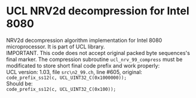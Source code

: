 # UCL NRV2d decompression for Intel 8080
NRV2d decompression algorithm implementation for Intel 8080 microprocessor. It is part of UCL library.<br>
IMPORTANT. This code does not accept original packed byte sequences's final marker.
The compression subroutine `ucl_nrv_99_compress` must be modificated to store short final code prefix
and work properly:<br>
UCL version: 1.03, file `src\n2_99.ch`, line #605, original:<br>
`code_prefix_ss12(c, UCL_UINT32_C(0x1000000));`<br>
Should be:<br>
`code_prefix_ss12(c, UCL_UINT32_C(0x100));`<br>
